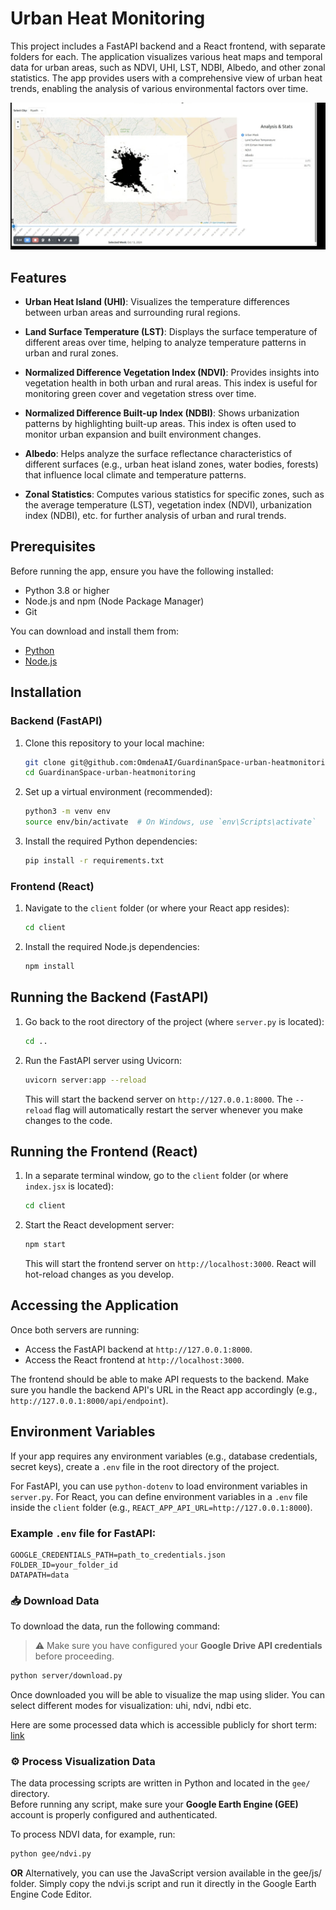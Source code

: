 # Urban Heat Monitoring

This project includes a FastAPI backend and a React frontend, with separate folders for each. The application visualizes various heat maps and temporal data for urban areas, such as NDVI, UHI, LST, NDBI, Albedo, and other zonal statistics. The app provides users with a comprehensive view of urban heat trends, enabling the analysis of various environmental factors over time.

![Application UI](images/frontend.png)

## Features

- **Urban Heat Island (UHI)**: Visualizes the temperature differences between urban areas and surrounding rural regions.
  
- **Land Surface Temperature (LST)**: Displays the surface temperature of different areas over time, helping to analyze temperature patterns in urban and rural zones.
  
- **Normalized Difference Vegetation Index (NDVI)**: Provides insights into vegetation health in both urban and rural areas. This index is useful for monitoring green cover and vegetation stress over time.

- **Normalized Difference Built-up Index (NDBI)**: Shows urbanization patterns by highlighting built-up areas. This index is often used to monitor urban expansion and built environment changes.

- **Albedo**: Helps analyze the surface reflectance characteristics of different surfaces (e.g., urban heat island zones, water bodies, forests) that influence local climate and temperature patterns.

- **Zonal Statistics**: Computes various statistics for specific zones, such as the average temperature (LST), vegetation index (NDVI), urbanization index (NDBI), etc. for further analysis of urban and rural trends.


## Prerequisites

Before running the app, ensure you have the following installed:

- Python 3.8 or higher
- Node.js and npm (Node Package Manager)
- Git

You can download and install them from:

- [Python](https://www.python.org/downloads/)
- [Node.js](https://nodejs.org/)

## Installation

### Backend (FastAPI)

1. Clone this repository to your local machine:

    ```bash
    git clone git@github.com:OmdenaAI/GuardinanSpace-urban-heatmonitoring.git
    cd GuardinanSpace-urban-heatmonitoring
    ```

2. Set up a virtual environment (recommended):

    ```bash
    python3 -m venv env
    source env/bin/activate  # On Windows, use `env\Scripts\activate`
    ```

3. Install the required Python dependencies:

    ```bash
    pip install -r requirements.txt
    ```

### Frontend (React)

1. Navigate to the `client` folder (or where your React app resides):

    ```bash
    cd client
    ```

2. Install the required Node.js dependencies:

    ```bash
    npm install
    ```

## Running the Backend (FastAPI)

1. Go back to the root directory of the project (where `server.py` is located):

    ```bash
    cd ..
    ```

2. Run the FastAPI server using Uvicorn:

    ```bash
    uvicorn server:app --reload
    ```

    This will start the backend server on `http://127.0.0.1:8000`. The `--reload` flag will automatically restart the server whenever you make changes to the code.

## Running the Frontend (React)

1. In a separate terminal window, go to the `client` folder (or where `index.jsx` is located):

    ```bash
    cd client
    ```

2. Start the React development server:

    ```bash
    npm start
    ```

    This will start the frontend server on `http://localhost:3000`. React will hot-reload changes as you develop.

## Accessing the Application

Once both servers are running:

- Access the FastAPI backend at `http://127.0.0.1:8000`.
- Access the React frontend at `http://localhost:3000`.

The frontend should be able to make API requests to the backend. Make sure you handle the backend API's URL in the React app accordingly (e.g., `http://127.0.0.1:8000/api/endpoint`).

## Environment Variables

If your app requires any environment variables (e.g., database credentials, secret keys), create a `.env` file in the root directory of the project.

For FastAPI, you can use `python-dotenv` to load environment variables in `server.py`. For React, you can define environment variables in a `.env` file inside the `client` folder (e.g., `REACT_APP_API_URL=http://127.0.0.1:8000`).

### Example `.env` file for FastAPI:
```plaintext
GOOGLE_CREDENTIALS_PATH=path_to_credentials.json
FOLDER_ID=your_folder_id
DATAPATH=data
```

### 📥 Download Data

To download the data, run the following command:  
> ⚠️ Make sure you have configured your **Google Drive API credentials** before proceeding.

```bash
python server/download.py
```


Once downloaded you will be able to visualize the map using slider. You can select different modes for visualization: uhi, ndvi, ndbi etc.

Here are some processed data which is accessible publicly for short term: [link](https://drive.google.com/drive/u/0/folders/1J7EJ4HSHA7HoRV-tB5Xwh19_1WVBE-Uk)



### ⚙️ Process Visualization Data

The data processing scripts are written in Python and located in the `gee/` directory.  
Before running any script, make sure your **Google Earth Engine (GEE)** account is properly configured and authenticated.

To process NDVI data, for example, run:

```bash
python gee/ndvi.py
```

**OR**
Alternatively, you can use the JavaScript version available in the gee/js/ folder.
Simply copy the ndvi.js script and run it directly in the Google Earth Engine Code Editor.